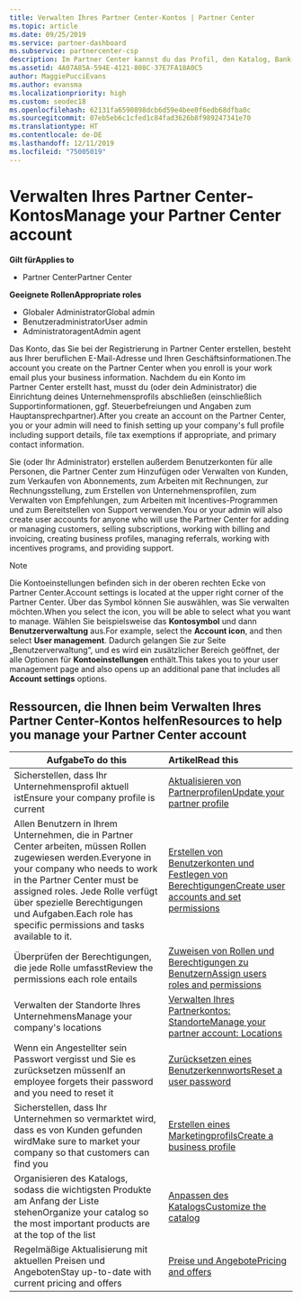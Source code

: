 ```yaml
---
title: Verwalten Ihres Partner Center-Kontos | Partner Center
ms.topic: article
ms.date: 09/25/2019
ms.service: partner-dashboard
ms.subservice: partnercenter-csp
description: Im Partner Center kannst du das Profil, den Katalog, Bank- und Steuerinformationen, Rollen, Berechtigungen und weitere Angaben zu deinem Unternehmen verwalten.
ms.assetid: 4A07A85A-594E-4121-808C-37E7FA18A0C5
author: MaggiePucciEvans
ms.author: evansma
ms.localizationpriority: high
ms.custom: seodec18
ms.openlocfilehash: 62131fa6590898dcb6d59e4bee0f6edb68dfba0c
ms.sourcegitcommit: 07eb5eb6c1cfed1c84fad3626b8f989247341e70
ms.translationtype: HT
ms.contentlocale: de-DE
ms.lasthandoff: 12/11/2019
ms.locfileid: "75005019"
---
```

# <a name="manage-your-partner-center-account"></a><span data-ttu-id="cfb7e-103">Verwalten Ihres Partner Center-Kontos</span><span class="sxs-lookup"><span data-stu-id="cfb7e-103">Manage your Partner Center account</span></span>

<span data-ttu-id="cfb7e-104">**Gilt für**</span><span class="sxs-lookup"><span data-stu-id="cfb7e-104">**Applies to**</span></span>

-  <span data-ttu-id="cfb7e-105">Partner Center</span><span class="sxs-lookup"><span data-stu-id="cfb7e-105">Partner Center</span></span>

<span data-ttu-id="cfb7e-106">**Geeignete Rollen**</span><span class="sxs-lookup"><span data-stu-id="cfb7e-106">**Appropriate roles**</span></span>
-   <span data-ttu-id="cfb7e-107">Globaler Administrator</span><span class="sxs-lookup"><span data-stu-id="cfb7e-107">Global admin</span></span>
-   <span data-ttu-id="cfb7e-108">Benutzeradministrator</span><span class="sxs-lookup"><span data-stu-id="cfb7e-108">User admin</span></span>
-   <span data-ttu-id="cfb7e-109">Administratoragent</span><span class="sxs-lookup"><span data-stu-id="cfb7e-109">Admin agent</span></span>

<span data-ttu-id="cfb7e-110">Das Konto, das Sie bei der Registrierung in Partner Center erstellen, besteht aus Ihrer beruflichen E-Mail-Adresse und Ihren Geschäftsinformationen.</span><span class="sxs-lookup"><span data-stu-id="cfb7e-110">The account you create on the Partner Center when you enroll is your work email plus your business information.</span></span> <span data-ttu-id="cfb7e-111">Nachdem du ein Konto im Partner Center erstellt hast, musst du (oder dein Administrator) die Einrichtung deines Unternehmensprofils abschließen (einschließlich Supportinformationen, ggf. Steuerbefreiungen und Angaben zum Hauptansprechpartner).</span><span class="sxs-lookup"><span data-stu-id="cfb7e-111">After you create an account on the Partner Center, you or your admin will need to finish setting up your company's full profile including support details, file tax exemptions if appropriate, and primary contact information.</span></span> 

<span data-ttu-id="cfb7e-112">Sie (oder Ihr Administrator) erstellen außerdem Benutzerkonten für alle Personen, die Partner Center zum Hinzufügen oder Verwalten von Kunden, zum Verkaufen von Abonnements, zum Arbeiten mit Rechnungen, zur Rechnungsstellung, zum Erstellen von Unternehmensprofilen, zum Verwalten von Empfehlungen, zum Arbeiten mit Incentives-Programmen und zum Bereitstellen von Support verwenden.</span><span class="sxs-lookup"><span data-stu-id="cfb7e-112">You or your admin will also create user accounts for anyone who will use the Partner Center for adding or managing customers, selling subscriptions, working with billing and invoicing, creating business profiles, managing referrals, working with incentives programs, and providing support.</span></span>

>[!NOTE]
><span data-ttu-id="cfb7e-113">Die Kontoeinstellungen befinden sich in der oberen rechten Ecke von Partner Center.</span><span class="sxs-lookup"><span data-stu-id="cfb7e-113">Account settings is located at the upper right corner of the Partner Center.</span></span> <span data-ttu-id="cfb7e-114">Über das Symbol können Sie auswählen, was Sie verwalten möchten.</span><span class="sxs-lookup"><span data-stu-id="cfb7e-114">When you select the icon, you will be able to select what you want to manage.</span></span> <span data-ttu-id="cfb7e-115">Wählen Sie beispielsweise das **Kontosymbol** und dann **Benutzerverwaltung** aus.</span><span class="sxs-lookup"><span data-stu-id="cfb7e-115">For example, select the **Account icon**, and then select **User management**.</span></span> <span data-ttu-id="cfb7e-116">Dadurch gelangen Sie zur Seite „Benutzerverwaltung“, und es wird ein zusätzlicher Bereich geöffnet, der alle Optionen für **Kontoeinstellungen** enthält.</span><span class="sxs-lookup"><span data-stu-id="cfb7e-116">This takes you to your user management page and also opens up an additional pane that includes all **Account settings** options.</span></span>


## <a name="resources-to-help-you-manage-your-partner-center-account"></a><span data-ttu-id="cfb7e-117">Ressourcen, die Ihnen beim Verwalten Ihres Partner Center-Kontos helfen</span><span class="sxs-lookup"><span data-stu-id="cfb7e-117">Resources to help you manage your Partner Center account</span></span>

|<span data-ttu-id="cfb7e-118">**Aufgabe**</span><span class="sxs-lookup"><span data-stu-id="cfb7e-118">**To do this**</span></span>   |<span data-ttu-id="cfb7e-119">**Artikel**</span><span class="sxs-lookup"><span data-stu-id="cfb7e-119">**Read this**</span></span>   |
|-----------------------|:-----------------------|
|<span data-ttu-id="cfb7e-120">Sicherstellen, dass Ihr Unternehmensprofil aktuell ist</span><span class="sxs-lookup"><span data-stu-id="cfb7e-120">Ensure your company profile is current</span></span>   |[<span data-ttu-id="cfb7e-121">Aktualisieren von Partnerprofilen</span><span class="sxs-lookup"><span data-stu-id="cfb7e-121">Update your partner profile</span></span>](update-your-partner-profile.md)|
|<span data-ttu-id="cfb7e-122">Allen Benutzern in Ihrem Unternehmen, die in Partner Center arbeiten, müssen Rollen zugewiesen werden.</span><span class="sxs-lookup"><span data-stu-id="cfb7e-122">Everyone in your company who needs to work in the Partner Center must be assigned roles.</span></span> <span data-ttu-id="cfb7e-123">Jede Rolle verfügt über spezielle Berechtigungen und Aufgaben.</span><span class="sxs-lookup"><span data-stu-id="cfb7e-123">Each role has specific permissions and tasks available to it.</span></span>|[<span data-ttu-id="cfb7e-124">Erstellen von Benutzerkonten und Festlegen von Berechtigungen</span><span class="sxs-lookup"><span data-stu-id="cfb7e-124">Create user accounts and set permissions</span></span>](create-user-accounts-and-set-permissions.md)|
|<span data-ttu-id="cfb7e-125">Überprüfen der Berechtigungen, die jede Rolle umfasst</span><span class="sxs-lookup"><span data-stu-id="cfb7e-125">Review the permissions each role entails</span></span>|[<span data-ttu-id="cfb7e-126">Zuweisen von Rollen und Berechtigungen zu Benutzern</span><span class="sxs-lookup"><span data-stu-id="cfb7e-126">Assign users roles and permissions</span></span>](permissions-overview.md)
|<span data-ttu-id="cfb7e-127">Verwalten der Standorte Ihres Unternehmens</span><span class="sxs-lookup"><span data-stu-id="cfb7e-127">Manage your company's locations</span></span>|[<span data-ttu-id="cfb7e-128">Verwalten Ihres Partnerkontos: Standorte</span><span class="sxs-lookup"><span data-stu-id="cfb7e-128">Manage your partner account: Locations</span></span>](manage-locations.md)
|<span data-ttu-id="cfb7e-129">Wenn ein Angestellter sein Passwort vergisst und Sie es zurücksetzen müssen</span><span class="sxs-lookup"><span data-stu-id="cfb7e-129">If an employee forgets their password and you need to reset it</span></span>  |[<span data-ttu-id="cfb7e-130">Zurücksetzen eines Benutzerkennworts</span><span class="sxs-lookup"><span data-stu-id="cfb7e-130">Reset a user password</span></span>](reset-a-user-password.md)|
|<span data-ttu-id="cfb7e-131">Sicherstellen, dass Ihr Unternehmen so vermarktet wird, dass es von Kunden gefunden wird</span><span class="sxs-lookup"><span data-stu-id="cfb7e-131">Make sure to market your company so that customers can find you</span></span>   |[<span data-ttu-id="cfb7e-132">Erstellen eines Marketingprofils</span><span class="sxs-lookup"><span data-stu-id="cfb7e-132">Create a business profile</span></span>](create-a-marketing-profile.md)|
|<span data-ttu-id="cfb7e-133">Organisieren des Katalogs, sodass die wichtigsten Produkte am Anfang der Liste stehen</span><span class="sxs-lookup"><span data-stu-id="cfb7e-133">Organize your catalog so the most important products are at the top of the list</span></span>   |[<span data-ttu-id="cfb7e-134">Anpassen des Katalogs</span><span class="sxs-lookup"><span data-stu-id="cfb7e-134">Customize the catalog</span></span>](customize-the-catalog.md)|
|<span data-ttu-id="cfb7e-135">Regelmäßige Aktualisierung mit aktuellen Preisen und Angeboten</span><span class="sxs-lookup"><span data-stu-id="cfb7e-135">Stay up-to-date with current pricing and offers</span></span>   |[<span data-ttu-id="cfb7e-136">Preise und Angebote</span><span class="sxs-lookup"><span data-stu-id="cfb7e-136">Pricing and offers</span></span>](pricing-and-offers.md)|













 

 



